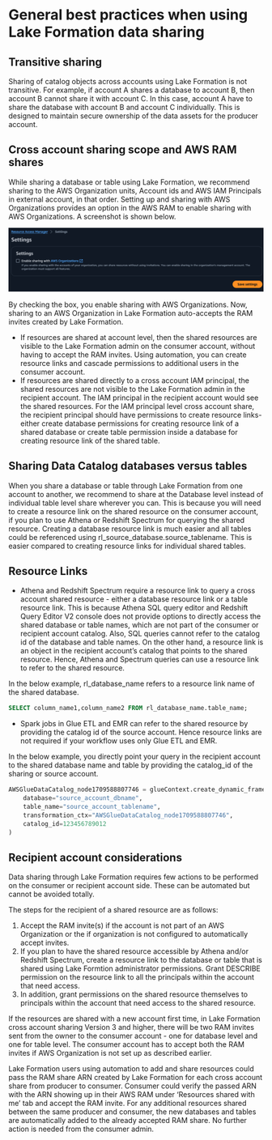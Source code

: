 # General best practices when using Lake Formation data sharing

## Transitive sharing

Sharing of catalog objects across accounts using Lake Formation is not transitive. For example, if account A shares a database to account B, then account B cannot share it with account C. In this case, account A have to share the database with account B and account C individually. This is designed to maintain secure ownership of the data assets for the producer account. 


## Cross account sharing scope and AWS RAM shares


While sharing a database or table using Lake Formation, we recommend sharing to the AWS Organization units, Account ids and AWS IAM Principals in external account, in that order. Setting up and sharing with AWS Organizations provides an option in the AWS RAM to enable sharing with AWS Organizations. A screenshot is shown below. 

![RAM settings for sharing](images/RAM-setting-for-sharing.png)

By checking the box, you enable sharing with AWS Organizations. Now, sharing to an AWS Organization in Lake Formation auto-accepts the RAM invites created by Lake Formation. 

* If resources are shared at account level, then the  shared resources are visible to the Lake Formation admin on the consumer account, without having to accept the RAM invites. Using automation, you can create resource links and cascade permissions to additional users in the consumer account.
* If resources are shared directly to a cross account IAM principal, the shared resources are not visible to the Lake Formation admin in the recipient account. The IAM principal in the recipient account would see the shared resources. For the IAM principal level cross account share, the recipient principal should have permissions to create resource links- either create database permissions for creating resource link of a shared database or create table permission inside a database for creating resource link of the shared table. 


## Sharing Data Catalog databases versus tables


When you share a database or table through Lake Formation from one account to another, we recommend to share at the Database level instead of individual table level share wherever you can. This is because you will need to create a resource link on the shared resource on the consumer account, if you plan to use Athena or Redshift Spectrum for querying the shared resource. Creating a database resource link is much easier and all tables could be referenced using rl_source_database.source_tablename. This is easier compared to creating resource links for individual shared tables.


## Resource Links

* Athena and Redshift Spectrum require a resource link to query a cross account shared resource - either a database resource link or a table resource link. This is because Athena SQL query editor and Redshift Query Editor V2 console does not provide options to directly access the shared database or table names, which are not part of the consumer or recipient account catalog. Also, SQL queries cannot refer to the catalog id of the database and table names. On the other hand, a resource link is an object in the recipient account’s catalog  that points to the shared resource. Hence, Athena and Spectrum queries can use a resource link to refer to the shared resource. 

In the below example, rl_database_name refers to a resource link name of the shared database. 

```sql
SELECT column_name1,column_name2 FROM rl_database_name.table_name;
```

* Spark jobs in Glue ETL and EMR can refer to the shared resource by providing the catalog id of the source account. Hence resource links are not required if your workflow uses only Glue ETL and EMR. 

In the below example, you directly point your query in the recipient account to the shared database name and table by providing the catalog_id of the sharing or source account. 

```python
AWSGlueDataCatalog_node1709588807746 = glueContext.create_dynamic_frame_from_catalog(
    database="source_account_dbname",
    table_name="source_account_tablename",
    transformation_ctx="AWSGlueDataCatalog_node1709588807746",
    catalog_id=123456789012
)
```

## Recipient account considerations


Data sharing through Lake Formation requires few actions to be performed on the consumer or recipient account side. These can be automated but cannot be avoided totally. 

The steps for the recipient of a shared resource are as follows:

1. Accept the RAM invite(s) if the account is not part of an AWS Organization or the if organization is not configured to automatically accept invites. 
2. If you plan to have the shared resource accessible by Athena and/or Redshift Spectrum, create a resource link to the database or table that is shared using Lake Formtion administrator permissions. Grant DESCRIBE permission on the resource link to all the principals within the account that need access.
3. In addition, grant permissions on the shared resource themselves to principals within the account that need access to the shared resource.

If the resources are shared with a new account first time, in Lake Formation cross account sharing Version 3 and higher, there will be two RAM invites sent from the owner to the consumer account - one for database level and one for table level. The consumer account has to accept both the RAM invites if AWS Organization is not set up as described earlier. 

Lake Formation users using automation to add and share resources could pass the RAM share ARN created by Lake Formation for each cross account share from producer to consumer. Consumer could verify the passed ARN with the ARN showing up in their AWS RAM under ‘Resources shared with me’ tab and accept the RAM invite. For any additional resources shared between the same producer and consumer, the new databases and tables are automatically added to the already accepted RAM share. No further action is needed from the consumer admin.  



